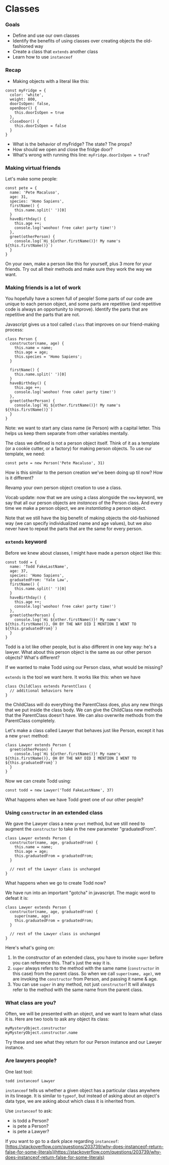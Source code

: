 # Classes
### Goals
- Define and use our own classes
- Identify the benefits of using classes over creating objects the old-fashioned way
- Create a class that `extends` another class
- Learn how to use `instanceof`

### Recap
- Making objects with a literal like this:
```
const myFridge = {
  color: 'white',
  weight: 800,
  doorIsOpen: false,
  openDoor() {
    this.doorIsOpen = true
  },
  closeDoor() {
    this.doorIsOpen = false
  }
}
```
- What is the behavior of myFridge? The state? The props?
- How should we open and close the fridge door?
- What's wrong with running this line: `myFridge.doorIsOpen = true`?

### Making virtual friends
Let's make some people:
```
const pete = {
  name: 'Pete Macaluso',
  age: 31,
  species: 'Homo Sapiens',
  firstName() {
    this.name.split(' ')[0]
  }
  haveBirthday() {
    this.age ++;
    console.log('woohoo! free cake! party time!')
  },
  greet(otherPerson) {
    console.log(`Hi ${other.firstName()}! My name's ${this.firstName()}`)
  }
}
```
On your own, make a person like this for yourself, plus 3 more for your friends. Try out all their methods and make sure they work the way we want.

### Making friends is a lot of work
You hopefully have a screen full of people! Some parts of our code are unique to each person object, and some parts are repetitive (and repetitive code is always an opportunity to improve). Identify the parts that are repetitive and the parts that are not.

Javascript gives us a tool called `class` that improves on our friend-making process:
```
class Person {
  constructor(name, age) {
    this.name = name;
    this.age = age;
    this.species = 'Homo Sapiens';
  }

  firstName() {
    this.name.split(' ')[0]
  }
  haveBirthday() {
    this.age ++;
    console.log('woohoo! free cake! party time!')
  },
  greet(otherPerson) {
    console.log(`Hi ${other.firstName()}! My name's ${this.firstName()}`)
  }
}
```
Note: we want to start any class name (ie Person) with a capital letter. This helps us keep them separate from other variables mentally.

The class we defined is not a person object itself. Think of it as a template (or a cookie cutter, or a factory) for making person objects. To use our template, we need:
```
const pete = new Person('Pete Macaluso', 31)
```
How is this similar to the person creation we've been doing up til now? How is it different?

Revamp your own person object creation to use a class.

Vocab update: now that we are using a class alongside the `new` keyword, we say that all our person objects are _instances_ of the Person class. And every time we make a person object, we are _instantiating_ a person object.

Note that we still have the big benefit of making objects the old-fashioned way (we can specify individualized name and age values), but we also never have to repeat the parts that are the same for every person.

### `extends` keyword
Before we knew about classes, I might have made a person object like this:
```
const todd = {
  name: 'Todd FakeLastName',
  age: 37,
  species: 'Homo Sapiens',
  graduatedFrom: 'Yale Law',
  firstName() {
    this.name.split(' ')[0]
  }
  haveBirthday() {
    this.age ++;
    console.log('woohoo! free cake! party time!')
  },
  greet(otherPerson) {
    console.log(`Hi ${other.firstName()}! My name's ${this.firstName()}, OH BY THE WAY DID I MENTION I WENT TO ${this.graduatedFrom}`)
  }
}
```
Todd is a lot like other people, but is also different in one key way: he's a lawyer. What about this person object is the same as our other person objects? What's different?

If we wanted to make Todd using our Person class, what would be missing?

`extends` is the tool we want here. It works like this: when we have 
```
class ChildClass extends ParentClass {
  // additional behaviors here
}
```
the ChildClass will do everything the ParentClass does, plus any new things that we put inside the class body. We can give the ChildClass new methods that the ParentClass doesn't have. We can also overwrite methods from the ParentClass completely.

Let's make a class called Lawyer that behaves just like Person, except it has a new `greet` method:
```
class Lawyer extends Person {
  greet(otherPeson) {
    console.log(`Hi ${other.firstName()}! My name's ${this.firstName()}, OH BY THE WAY DID I MENTION I WENT TO ${this.graduatedFrom}`)
  }
}
```
Now we can create Todd using:
```
const todd = new Lawyer('Todd FakeLastName', 37)
```
What happens when we have Todd greet one of our other people?

### Using `constructor` in an extended class
We gave the Lawyer class a new `greet` method, but we still need to augment the `constructor` to take in the new parameter "graduatedFrom".
```
class Lawyer extends Person {
  constructor(name, age, graduatedFrom) {
    this.name = name;
    this.age = age;
    this.graduatedFrom = graduatedFrom;
  }

  // rest of the Lawyer class is unchanged
}
```
What happens when we go to create Todd now?

We have run into an important "gotcha" in javascript. The magic word to defeat it is:
```
class Lawyer extends Person {
  constructor(name, age, graduatedFrom) {
    super(name, age)
    this.graduatedFrom = graduatedFrom;
  }

  // rest of the Lawyer class is unchanged
}
```
Here's what's going on:
1. In the constructor of an extended class, you have to invoke `super` before you can reference this. That's just the way it is.
1. `super` always refers to the method with the same name (`constructor` in this case) from the parent class. So when we call `super(name, age)`, we are invoking the `constructor` from Person, and passing it name & age.
1. You can use `super` in any method, not just `constructor`! It will always refer to the method with the same name from the parent class.

### What class are you?
Often, we will be presented with an object, and we want to learn what class it is. Here are two tools to ask any object its class:
```
myMysteryObject.constructor
myMysteryObject.constructor.name
```
Try these and see what they return for our Person instance and our Lawyer instance.

### Are lawyers people?
One last tool:
```
todd instanceof Lawyer
```
`instanceof` tells us whether a given object has a particular class anywhere in its lineage. It is similar to `typeof`, but instead of asking about an object's data type, we are asking about which class it is inherited from. 

Use `instanceof` to ask:
- is todd a Person?
- is pete a Person?
- is pete a Lawyer?

If you want to go to a dark place regarding `instanceof`: [https://stackoverflow.com/questions/203739/why-does-instanceof-return-false-for-some-literals](https://stackoverflow.com/questions/203739/why-does-instanceof-return-false-for-some-literals)
